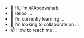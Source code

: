 - 👋 Hi, I’m @Abodwahab
- 👀 Heloo ...
- 🌱 I’m currently learning ...
- 💞️ I’m looking to collaborate on ...
- 📫 How to reach me ...

<!---
Abodwahab/Abodwahab is a ✨ special ✨ repository because its `README.md` (this file) appears on your GitHub profile.
You can click the Preview link to take a look at your changes.
--->
